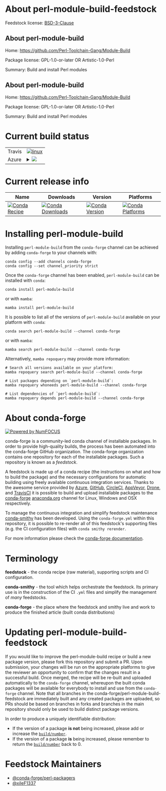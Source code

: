 About perl-module-build-feedstock
=================================

Feedstock license: [BSD-3-Clause](https://github.com/conda-forge/perl-module-build-feedstock/blob/main/LICENSE.txt)


About perl-module-build
-----------------------

Home: https://github.com/Perl-Toolchain-Gang/Module-Build

Package license: GPL-1.0-or-later OR Artistic-1.0-Perl

Summary: Build and install Perl modules

About perl-module-build
-----------------------

Home: https://github.com/Perl-Toolchain-Gang/Module-Build

Package license: GPL-1.0-or-later OR Artistic-1.0-Perl

Summary: Build and install Perl modules

Current build status
====================


<table><tr>
    <td>Travis</td>
    <td>
      <a href="https://app.travis-ci.com/conda-forge/perl-module-build-feedstock">
        <img alt="linux" src="https://img.shields.io/travis/com/conda-forge/perl-module-build-feedstock/main.svg?label=Linux">
      </a>
    </td>
  </tr>
    
  <tr>
    <td>Azure</td>
    <td>
      <details>
        <summary>
          <a href="https://dev.azure.com/conda-forge/feedstock-builds/_build/latest?definitionId=18083&branchName=main">
            <img src="https://dev.azure.com/conda-forge/feedstock-builds/_apis/build/status/perl-module-build-feedstock?branchName=main">
          </a>
        </summary>
        <table>
          <thead><tr><th>Variant</th><th>Status</th></tr></thead>
          <tbody><tr>
              <td>linux_64</td>
              <td>
                <a href="https://dev.azure.com/conda-forge/feedstock-builds/_build/latest?definitionId=18083&branchName=main">
                  <img src="https://dev.azure.com/conda-forge/feedstock-builds/_apis/build/status/perl-module-build-feedstock?branchName=main&jobName=linux&configuration=linux%20linux_64_" alt="variant">
                </a>
              </td>
            </tr><tr>
              <td>linux_aarch64</td>
              <td>
                <a href="https://dev.azure.com/conda-forge/feedstock-builds/_build/latest?definitionId=18083&branchName=main">
                  <img src="https://dev.azure.com/conda-forge/feedstock-builds/_apis/build/status/perl-module-build-feedstock?branchName=main&jobName=linux&configuration=linux%20linux_aarch64_" alt="variant">
                </a>
              </td>
            </tr><tr>
              <td>linux_ppc64le</td>
              <td>
                <a href="https://dev.azure.com/conda-forge/feedstock-builds/_build/latest?definitionId=18083&branchName=main">
                  <img src="https://dev.azure.com/conda-forge/feedstock-builds/_apis/build/status/perl-module-build-feedstock?branchName=main&jobName=linux&configuration=linux%20linux_ppc64le_" alt="variant">
                </a>
              </td>
            </tr><tr>
              <td>osx_64</td>
              <td>
                <a href="https://dev.azure.com/conda-forge/feedstock-builds/_build/latest?definitionId=18083&branchName=main">
                  <img src="https://dev.azure.com/conda-forge/feedstock-builds/_apis/build/status/perl-module-build-feedstock?branchName=main&jobName=osx&configuration=osx%20osx_64_" alt="variant">
                </a>
              </td>
            </tr>
          </tbody>
        </table>
      </details>
    </td>
  </tr>
</table>

Current release info
====================

| Name | Downloads | Version | Platforms |
| --- | --- | --- | --- |
| [![Conda Recipe](https://img.shields.io/badge/recipe-perl--module--build-green.svg)](https://anaconda.org/conda-forge/perl-module-build) | [![Conda Downloads](https://img.shields.io/conda/dn/conda-forge/perl-module-build.svg)](https://anaconda.org/conda-forge/perl-module-build) | [![Conda Version](https://img.shields.io/conda/vn/conda-forge/perl-module-build.svg)](https://anaconda.org/conda-forge/perl-module-build) | [![Conda Platforms](https://img.shields.io/conda/pn/conda-forge/perl-module-build.svg)](https://anaconda.org/conda-forge/perl-module-build) |

Installing perl-module-build
============================

Installing `perl-module-build` from the `conda-forge` channel can be achieved by adding `conda-forge` to your channels with:

```
conda config --add channels conda-forge
conda config --set channel_priority strict
```

Once the `conda-forge` channel has been enabled, `perl-module-build` can be installed with `conda`:

```
conda install perl-module-build
```

or with `mamba`:

```
mamba install perl-module-build
```

It is possible to list all of the versions of `perl-module-build` available on your platform with `conda`:

```
conda search perl-module-build --channel conda-forge
```

or with `mamba`:

```
mamba search perl-module-build --channel conda-forge
```

Alternatively, `mamba repoquery` may provide more information:

```
# Search all versions available on your platform:
mamba repoquery search perl-module-build --channel conda-forge

# List packages depending on `perl-module-build`:
mamba repoquery whoneeds perl-module-build --channel conda-forge

# List dependencies of `perl-module-build`:
mamba repoquery depends perl-module-build --channel conda-forge
```


About conda-forge
=================

[![Powered by
NumFOCUS](https://img.shields.io/badge/powered%20by-NumFOCUS-orange.svg?style=flat&colorA=E1523D&colorB=007D8A)](https://numfocus.org)

conda-forge is a community-led conda channel of installable packages.
In order to provide high-quality builds, the process has been automated into the
conda-forge GitHub organization. The conda-forge organization contains one repository
for each of the installable packages. Such a repository is known as a *feedstock*.

A feedstock is made up of a conda recipe (the instructions on what and how to build
the package) and the necessary configurations for automatic building using freely
available continuous integration services. Thanks to the awesome service provided by
[Azure](https://azure.microsoft.com/en-us/services/devops/), [GitHub](https://github.com/),
[CircleCI](https://circleci.com/), [AppVeyor](https://www.appveyor.com/),
[Drone](https://cloud.drone.io/welcome), and [TravisCI](https://travis-ci.com/)
it is possible to build and upload installable packages to the
[conda-forge](https://anaconda.org/conda-forge) [anaconda.org](https://anaconda.org/)
channel for Linux, Windows and OSX respectively.

To manage the continuous integration and simplify feedstock maintenance
[conda-smithy](https://github.com/conda-forge/conda-smithy) has been developed.
Using the ``conda-forge.yml`` within this repository, it is possible to re-render all of
this feedstock's supporting files (e.g. the CI configuration files) with ``conda smithy rerender``.

For more information please check the [conda-forge documentation](https://conda-forge.org/docs/).

Terminology
===========

**feedstock** - the conda recipe (raw material), supporting scripts and CI configuration.

**conda-smithy** - the tool which helps orchestrate the feedstock.
                   Its primary use is in the construction of the CI ``.yml`` files
                   and simplify the management of *many* feedstocks.

**conda-forge** - the place where the feedstock and smithy live and work to
                  produce the finished article (built conda distributions)


Updating perl-module-build-feedstock
====================================

If you would like to improve the perl-module-build recipe or build a new
package version, please fork this repository and submit a PR. Upon submission,
your changes will be run on the appropriate platforms to give the reviewer an
opportunity to confirm that the changes result in a successful build. Once
merged, the recipe will be re-built and uploaded automatically to the
`conda-forge` channel, whereupon the built conda packages will be available for
everybody to install and use from the `conda-forge` channel.
Note that all branches in the conda-forge/perl-module-build-feedstock are
immediately built and any created packages are uploaded, so PRs should be based
on branches in forks and branches in the main repository should only be used to
build distinct package versions.

In order to produce a uniquely identifiable distribution:
 * If the version of a package **is not** being increased, please add or increase
   the [``build/number``](https://docs.conda.io/projects/conda-build/en/latest/resources/define-metadata.html#build-number-and-string).
 * If the version of a package **is** being increased, please remember to return
   the [``build/number``](https://docs.conda.io/projects/conda-build/en/latest/resources/define-metadata.html#build-number-and-string)
   back to 0.

Feedstock Maintainers
=====================

* [@conda-forge/perl-packagers](https://github.com/orgs/conda-forge/teams/perl-packagers/)
* [@xileF1337](https://github.com/xileF1337/)


